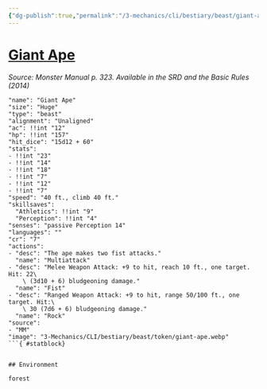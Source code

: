 ```yaml
---
{"dg-publish":true,"permalink":"/3-mechanics/cli/bestiary/beast/giant-ape/","tags":["ttrpg-cli/compendium/src/5e/mm","ttrpg-cli/monster/cr/7","ttrpg-cli/monster/environment/forest","ttrpg-cli/monster/size/huge","ttrpg-cli/monster/type/beast"]}
---
```


# [Giant Ape](3-Mechanics\CLI\bestiary\beast/giant-ape.md)
*Source: Monster Manual p. 323. Available in the <span title='Systems Reference Document (5.1)'>SRD</span> and the Basic Rules (2014)*  

```statblock
"name": "Giant Ape"
"size": "Huge"
"type": "beast"
"alignment": "Unaligned"
"ac": !!int "12"
"hp": !!int "157"
"hit_dice": "15d12 + 60"
"stats":
- !!int "23"
- !!int "14"
- !!int "18"
- !!int "7"
- !!int "12"
- !!int "7"
"speed": "40 ft., climb 40 ft."
"skillsaves":
  "Athletics": !!int "9"
  "Perception": !!int "4"
"senses": "passive Perception 14"
"languages": ""
"cr": "7"
"actions":
- "desc": "The ape makes two fist attacks."
  "name": "Multiattack"
- "desc": "Melee Weapon Attack: +9 to hit, reach 10 ft., one target. Hit: 22\
    \ (3d10 + 6) bludgeoning damage."
  "name": "Fist"
- "desc": "Ranged Weapon Attack: +9 to hit, range 50/100 ft., one target. Hit:\
    \ 30 (7d6 + 6) bludgeoning damage."
  "name": "Rock"
"source":
- "MM"
"image": "3-Mechanics/CLI/bestiary/beast/token/giant-ape.webp"
```{ #statblock}


## Environment

forest